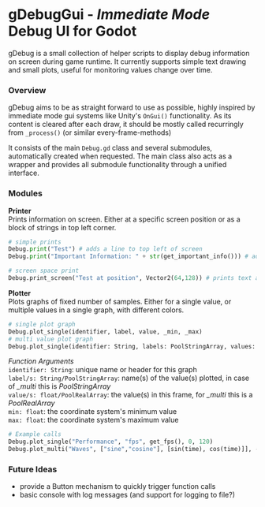 # gDebugGui - *Immediate Mode* Debug UI for Godot

gDebug is a small collection of helper scripts to display debug information on screen during game runtime.
It currently supports simple text drawing and small plots, useful for monitoring values change over time.

### Overview
gDebug aims to be as straight forward to use as possible, highly inspired by immediate mode gui systems like Unity's `OnGui()` functionality. As its content is cleared after each draw, it should be mostly called recurringly from `_process()` (or similar every-frame-methods)  

It consists of the main `Debug.gd` class and several submodules, automatically created when requested.
The main class also acts as a wrapper and provides all submodule functionality through a unified interface.

### Modules
**Printer**</br>
Prints information on screen. Either at a specific screen position or as a block of strings in top left corner.
```python
# simple prints
Debug.print("Test") # adds a line to top left of screen
Debug.print("Important Information: " + str(get_important_info())) # adds another line

# screen space print
Debug.print_screen("Test at position", Vector2(64,128)) # prints text at given position
```
**Plotter**</br>
Plots graphs of fixed number of samples. Either for a single value, or multiple values in a single graph, with different colors.
```python
# single plot graph
Debug.plot_single(identifier, label, value, _min, _max)
# multi value plot graph
Debug.plot_single(identifier: String, labels: PoolStringArray, values: PoolRealArray, _min: float, _max: float)
```
*Function Arguments* </br>
`identifier: String`: unique name or header for this graph </br>
`label/s: String/PoolStringArray`: name(s) of the value(s) plotted, in case of *_multi* this is *PoolStringArray* </br>
`value/s: float/PoolRealArray`: the value(s) in this frame, for *_multi* this is a *PoolRealArray* </br>
`min: float`: the coordinate system's minimum value </br>
`max: float`: the coordinate system's maximum value </br>

```python
# Example calls
Debug.plot_single("Performance", "fps", get_fps(), 0, 120)
Debug.plot_multi("Waves", ["sine","cosine"], [sin(time), cos(time)]], -1.1, 1.1)
```


### Future Ideas
* provide a Button mechanism to quickly trigger function calls
* basic console with log messages (and support for logging to file?)